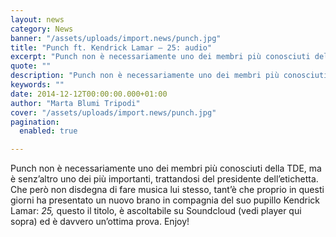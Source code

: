 ```yaml
---
layout: news
category: News
banner: "/assets/uploads/import.news/punch.jpg"
title: "Punch ft. Kendrick Lamar – 25: audio"
excerpt: "Punch non è necessariamente uno dei membri più conosciuti della TDE, ma è senz’altro uno dei più importanti, trattandosi del presidente dell’etichetta. Che però non disdegna di fare musica lui stesso, tant’è che proprio in questi giorni ha presentato un nuovo brano in compagnia del suo pupillo Kendrick Lamar: 25, questo il titolo, è ascoltabile su [&hellip"
quote: ""
description: "Punch non è necessariamente uno dei membri più conosciuti della TDE, ma è senz’altro uno dei più importanti, trattandosi del presidente dell’etichetta. Che però non disdegna di fare musica lui stesso, tant’è che proprio in questi giorni ha presentato un nuovo brano in compagnia del suo pupillo Kendrick Lamar: 25, questo il titolo, è ascoltabile su [&hellip"
keywords: ""
date: 2014-12-12T00:00:00.000+01:00
author: "Marta Blumi Tripodi"
cover: "/assets/uploads/import.news/punch.jpg"
pagination:
  enabled: true

---
```


[](https://hotmc.com/wp-content/uploads/2014/12/punch.jpg)

Punch non è necessariamente uno dei membri più conosciuti della TDE, ma è senz’altro uno dei più importanti, trattandosi del presidente dell’etichetta. Che però non disdegna di fare musica lui stesso, tant’è che proprio in questi giorni ha presentato un nuovo brano in compagnia del suo pupillo Kendrick Lamar: _25,_ questo il titolo, è ascoltabile su Soundcloud (vedi player qui sopra) ed è davvero un’ottima prova. Enjoy!